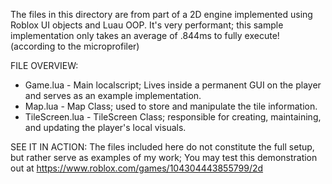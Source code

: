 The files in this directory are from part of a 2D engine implemented using Roblox UI objects and Luau OOP.
It's very performant; this sample implementation only takes an average of .844ms to fully execute! (according to the microprofiler)

FILE OVERVIEW:
- Game.lua		- Main localscript; Lives inside a permanent GUI on the player and serves as an example implementation.
- Map.lua		- Map Class; used to store and manipulate the tile information.
- TileScreen.lua	- TileScreen Class; responsible for creating, maintaining, and updating the player's local visuals.

SEE IT IN ACTION:
The files included here do not constitute the full setup, but rather serve as examples of my work; You may test this demonstration out at
https://www.roblox.com/games/104304443855799/2d